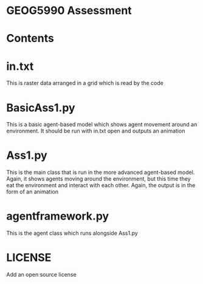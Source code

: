 # GEOG5990 Assessment

# Contents

# in.txt
This is raster data arranged in a grid which is read by the code

# BasicAss1.py 
This is a basic agent-based model which shows agent movement around an environment. It should be run with in.txt open and outputs an animation

# Ass1.py
This is the main class that is run in the more advanced agent-based model. Again, it shows agents moving around the environment, but this time they eat the environment and interact with each other. Again, the output is in the form of an animation

# agentframework.py
This is the agent class which runs alongside Ass1.py 

# LICENSE
Add an open source license
